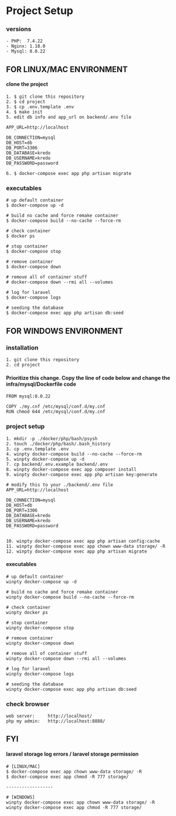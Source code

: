 # Project Setup

### versions
```
- PHP:  7.4.22 
- Nginx: 1.18.0
- Mysql: 8.0.22
```

## FOR LINUX/MAC ENVIRONMENT

#### clone the project
```
1. $ git clone this repository
2. $ cd project
3. $ cp .env.template .env
4. $ make init
5. edit db info and app_url on backend/.env file

APP_URL=http://localhost

DB_CONNECTION=mysql
DB_HOST=db
DB_PORT=3306
DB_DATABASE=kredo
DB_USERNAME=kredo
DB_PASSWORD=password

6. $ docker-compose exec app php artisan migrate
```

### executables
```
# up default container
$ docker-compose up -d

# build no cache and force remake container
$ docker-compose build --no-cache --force-rm

# check container
$ docker ps

# stop container
$ docker-compose stop

# remove container
$ docker-compose down

# remove all of container stuff
# docker-compose down --rmi all --volumes

# log for laravel
$ docker-compose logs

# seeding the database
$ docker-compose exec app php artisan db:seed
```

## FOR WINDOWS ENVIRONMENT

### installation

```
1. git clone this repository
2. cd project
```

#### Prioritize this change. Copy the line of code below and change the infra/mysql/Dockerfile code
```
FROM mysql:8.0.22

COPY ./my.cnf /etc/mysql/conf.d/my.cnf
RUN chmod 644 /etc/mysql/conf.d/my.cnf
```

### project setup
```
1. mkdir -p ./docker/php/bash/psysh
2. touch ./docker/php/bash/.bash_history
3. cp .env.template .env
4. winpty docker-compose build --no-cache --force-rm
5. winpty docker-compose up -d
7. cp backend/.env.example backend/.env
8. winpty docker-compose exec app composer install
9. winpty docker-compose exec app php artisan key:generate

# modify this to your ./backend/.env file 
APP_URL=http://localhost

DB_CONNECTION=mysql
DB_HOST=db
DB_PORT=3306
DB_DATABASE=kredo
DB_USERNAME=kredo
DB_PASSWORD=password


10. winpty docker-compose exec app php artisan config:cache
11. winpty docker-compose exec app chown www-data storage/ -R
12. winpty docker-compose exec app php artisan migrate
```

#### executables

```
# up default container
winpty docker-compose up -d

# build no cache and force remake container
winpty docker-compose build --no-cache --force-rm

# check container
winpty docker ps

# stop container
winpty docker-compose stop

# remove container
winpty docker-compose down

# remove all of container stuff
winpty docker-compose down --rmi all --volumes

# log for laravel
winpty docker-compose logs

# seeding the database
winpty docker-compose exec app php artisan db:seed
```

### check browser
```
web server:     http://localhost/
php my admin:   http://localhost:8888/
```

## FYI
#### laravel storage log errors  / laravel storage permission 
```
# [LINUX/MAC]
$ docker-compose exec app chown www-data storage/ -R
$ docker-compose exec app chmod -R 777 storage/

------------------

# [WINDOWS]
winpty docker-compose exec app chown www-data storage/ -R
winpty docker-compose exec app chmod -R 777 storage/
```
